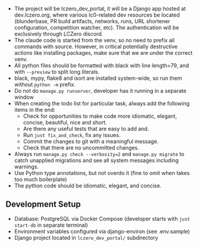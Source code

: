 - The project will be lczero_dev_portal, it will be a Django app hosted at dev.lczero.org, where various lc0-related dev resources be located (blunderbase, PR build artifacts, networks, runs, URL shortener configuration, competition watcher, etc). The authentication will be exclusively through LCZero discord.
- The claude code is started from the venv, so no need to prefix all commands with source. However, in critical potentially destructive actions like installing packages, make sure that we are under the correct venv.
- All python files should be formatted with black with line length=79, and with `--preview` to split long literals.
- black, mypy, flake8 and isort are installed system-wide, so run them without `python -m` prefix.
- Do not do `manage.py runserver`, developer has it running in a separate window
- When creating the todo list for particular task, always add the following items in the end:
  - Check for opportunities to make code more idiomatic, elegant, concise, beautiful, nice and short.
  - Are there any useful tests that are easy to add and.
  - Run `just fix_and_check`, fix any issues.
  - Commit the changes to git with a meaningful message.
  - Check that there are no uncommitted changes.
- Always run `manage.py check --verbosity=2` and `manage.py migrate` to catch unapplied migrations and see all system messages including warnings.
- Use Python type annotations, but not overdo it (fine to omit when takes too much boilerplate)
- The python code should be idiomatic, elegant, and concise.

## Development Setup
- Database: PostgreSQL via Docker Compose (developer starts with `just start-db` in separate terminal)
- Environment variables configured via django-environ (see .env.sample)
- Django project located in `lczero_dev_portal/` subdirectory